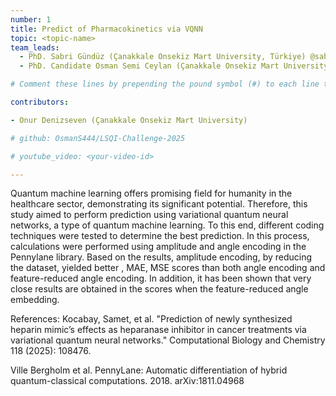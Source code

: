 ```yaml
---
number: 1
title: Predict of Pharmacokinetics via VQNN
topic: <topic-name>
team_leads:
  - PhD. Sabri Gündüz (Çanakkale Onsekiz Mart University, Türkiye) @sabrigunduz
  - PhD. Candidate Osman Semi Ceylan (Çanakkale Onsekiz Mart University, Türkiye) @OsmanS4444

# Comment these lines by prepending the pound symbol (#) to each line to hide these elements

contributors:

- Onur Denizseven (Çanakkale Onsekiz Mart University)

# github: OsmanS444/LSQI-Challenge-2025

# youtube_video: <your-video-id>

---
```


Quantum machine learning offers promising field for humanity in the healthcare sector, demonstrating its significant potential. Therefore, this study aimed to perform prediction using variational quantum neural networks, a type of quantum machine learning. To this end, different coding techniques were tested to determine the best prediction. In this process, calculations were performed using amplitude and angle encoding in the Pennylane library. Based on the results, amplitude encoding, by reducing the dataset, yielded better , MAE, MSE scores than both angle encoding and feature-reduced angle encoding. In addition, it has been shown that very close results are obtained in the scores when the feature-reduced angle embedding.

References:
Kocabay, Samet, et al. "Prediction of newly synthesized heparin mimic’s effects as heparanase inhibitor in cancer treatments via variational quantum neural networks." Computational Biology and Chemistry 118 (2025): 108476.

Ville Bergholm et al. PennyLane: Automatic differentiation of hybrid quantum-classical computations. 2018. arXiv:1811.04968
